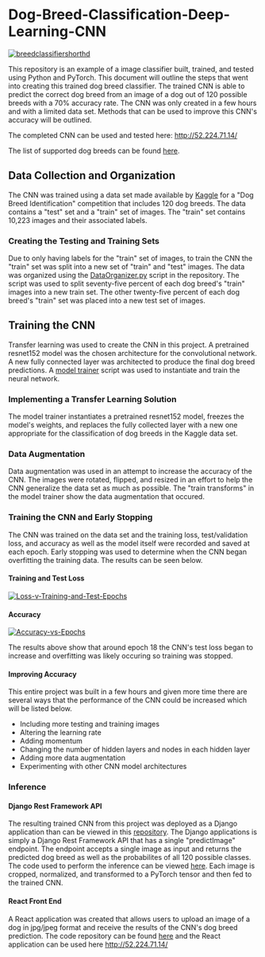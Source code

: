 # Dog-Breed-Classification-Deep-Learning-CNN
<a href="https://ibb.co/4KWjs8x"><img src="https://i.ibb.co/BcLg4yR/breedclassifiershorthd.gif" alt="breedclassifiershorthd" border="0" /></a>

This repository is an example of a image classifier built, trained, and tested using Python and PyTorch. This document will outline the steps that went into creating this trained dog breed classifier. The trained CNN is able to predict the correct dog breed from an image of a dog out of 120 possible breeds with a 70% accuracy rate. The CNN was only created in a few hours and with a limited data set. Methods that can be used to improve this CNN's accuracy will be outlined.  

The completed CNN can be used and tested here: <a href="http://52.224.71.14/">http://52.224.71.14/</a>

The list of supported dog breeds can be found <a href="https://github.com/juliantglover/Dog-Breed-Classification-React-Front-End/blob/master/src/DogBreedMap.json"> here</a>.
## Data Collection and Organization
The CNN was trained using a data set made available by <a href="https://www.kaggle.com/c/dog-breed-identification/data">Kaggle</a> for a "Dog Breed Identification" competition that includes 120 dog breeds. The data contains a "test" set and a "train" set of images. The "train" set contains 10,223 images and their associated labels. 

### Creating the Testing and Training Sets
Due to only having labels for the "train" set of images, to train the CNN the "train" set was split into a new set of "train" and "test" images. The data was organized using the <a href="https://github.com/juliantglover/Dog-Breed-Classification-Deep-Learning-CNN/blob/master/DataOrganizer.py">DataOrganizer.py</a> script in the repository. The script was used to split seventy-five percent of each dog breed's "train" images into a new train set. The other twenty-five percent of each dog breed's "train" set was placed into a new test set of images.

## Training the CNN

Transfer learning was used to create the CNN in this project. A pretrained resnet152 model was the chosen architecture for the convolutional network. A new fully connected layer was architected to produce the final dog breed predictions. A <a href="https://github.com/juliantglover/Dog-Breed-Classification-Deep-Learning-CNN/blob/master/ModelTrainer.py">model trainer</a> script was used to instantiate and train the neural network.

### Implementing a Transfer Learning Solution

The model trainer instantiates a pretrained resnet152 model, freezes the model's weights, and replaces the fully collected layer with a new one appropriate for the classification of dog breeds in the Kaggle data set.

### Data Augmentation

Data augmentation was used in an attempt to increase the accuracy of the CNN. The images were rotated, flipped, and resized in an effort to help the CNN generalize the data set as much as possible. The "train transforms" in the model trainer show the data augmentation that occured.

### Training the CNN and Early Stopping

The CNN was trained on the data set and the training loss, test/validation loss, and accuracy as well as the model itself were recorded and saved at each epoch. Early stopping was used to determine when the CNN began overfitting the training data. The results can be seen below.

#### Training and Test Loss
<a href="https://ibb.co/FHycrZK"><img src="https://i.ibb.co/Y01JCn3/Loss-v-Training-and-Test-Epochs.png" alt="Loss-v-Training-and-Test-Epochs" border="0"></a>

#### Accuracy
<a width="300px" height="300px" href="https://ibb.co/89xFSvX"><img src="https://i.ibb.co/NKNwHD7/Accuracy-vs-Epochs.png" alt="Accuracy-vs-Epochs" border="0"></a>

The results above show that around epoch 18 the CNN's test loss began to increase and overfitting was likely occuring so training was stopped. 

#### Improving Accuracy

This entire project was built in a few hours and given more time there are several ways that the performance of the CNN could be increased which will be listed below.

- Including more testing and training images
- Altering the learning rate
- Adding momentum
- Changing the number of hidden layers and nodes in each hidden layer
- Adding more data augmentation
- Experimenting with other CNN model architectures

### Inference

#### Django Rest Framework API
The resulting trained CNN from this project was deployed as a Django application than can be viewed in this <a href="https://github.com/juliantglover/Dog-Breed-Classification-DRF-API">repository</a>. The Django applications is simply a Django Rest Framework API that has a single "predictImage" endpoint. The endpoint accepts a single image as input and returns the predicted dog breed as well as the probabilites of all 120 possible classes. The code used to perform the inference can be viewed <a href="https://github.com/juliantglover/Dog-Breed-Classification-DRF-API/blob/master/dogbreedclassifier/Inference.py"> here</a>. Each image is cropped, normalized, and transformed to a PyTorch tensor and then fed to the trained CNN. 

#### React Front End

A React application was created that allows users to upload an image of a dog in jpg/jpeg format and receive the results of the CNN's dog breed prediction. The code repository can be found <a href="https://github.com/juliantglover/Dog-Breed-Classification-React-Front-End">here</a> and the React application can be used here <a href="http://52.224.71.14/">http://52.224.71.14/</a>
